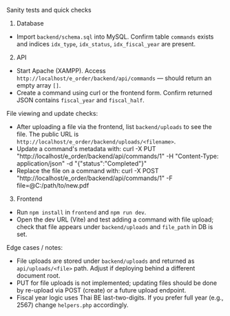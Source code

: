 Sanity tests and quick checks

1) Database
 - Import `backend/schema.sql` into MySQL. Confirm table `commands` exists and indices `idx_type`, `idx_status`, `idx_fiscal_year` are present.

2) API
 - Start Apache (XAMPP). Access `http://localhost/e_order/backend/api/commands` — should return an empty array `[]`.
 - Create a command using curl or the frontend form. Confirm returned JSON contains `fiscal_year` and `fiscal_half`.

File viewing and update checks:
 - After uploading a file via the frontend, list `backend/uploads` to see the file. The public URL is `http://localhost/e_order/backend/uploads/<filename>`.
 - Update a command's metadata with:
	 curl -X PUT "http://localhost/e_order/backend/api/commands/1" -H "Content-Type: application/json" -d "{\"status\":\"Completed\"}"
 - Replace the file on a command with:
	 curl -X POST "http://localhost/e_order/backend/api/commands/1" -F file=@C:/path/to/new.pdf

3) Frontend
 - Run `npm install` in `frontend` and `npm run dev`.
 - Open the dev URL (Vite) and test adding a command with file upload; check that file appears under `backend/uploads` and `file_path` in DB is set.

Edge cases / notes:
 - File uploads are stored under `backend/uploads` and returned as `api/uploads/<file>` path. Adjust if deploying behind a different document root.
 - PUT for file uploads is not implemented; updating files should be done by re-upload via POST (create) or a future upload endpoint.
 - Fiscal year logic uses Thai BE last-two-digits. If you prefer full year (e.g., 2567) change `helpers.php` accordingly.
